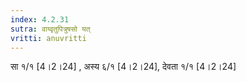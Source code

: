 ```yaml
---
index: 4.2.31
sutra: वाय्वृतुपित्रुषसो यत्‌
vritti: anuvritti
---
```


सा १/१ [4।2।24] , अस्य  ६/१  [4।2।24], देवता  १/१ [4।2।24]